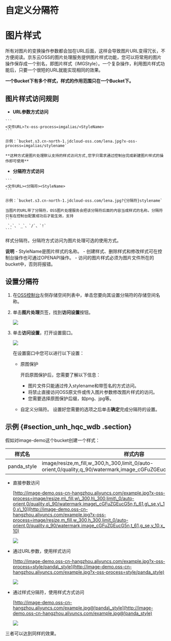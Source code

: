 # 自定义分隔符

# 图片样式 

所有对图片的变换操作参数都会加在URL后面，这样会导致图片URL变得冗长，不方便阅读。京东云OSS的图片处理服务提供图片样式功能，您可以将常用的图片操作保存成一个别名，即图片样式（IMGStyle）。一个复杂操作，利用图片样式功能后，只要一个很短的URL就能实现相同的效果。

**一个Bucket下有多个样式，样式的作用范围只在一个Bucket下。**

##  图片样式访问规则 

-    **URL参数方式访问**

    ```
    <文件URL>?x-oss-process=imgalias/<StyleName>
    ```

    示例：`bucket.s3.cn-north-1.jdcloud-oss.com/lena.jpg?x-oss-process=imgalias/stylename`

    **这种方式是图片处理默认支持的样式访问方式,您字只需求通过控制台完成新建图片样式的操作即可使用**

-    **分隔符方式访问**

    ```
    <文件URL><分隔符><StyleName>
    ```

    示例：`bucket.s3.cn-north-1.jdcloud-oss.com/lena.jpg?{分隔符}stylename`

    当图片的URL带了分隔符，OSS图片处理服务会把该分隔符后面的内容当成样式的名称。分隔符只有在控制台配置成功后才能生效，支持
    ```
     `-`、`_`、`/`、`!`
    ```
   样式分隔符。分隔符方式访问为图片处理可选的使用方式。

**说明**
    -   StyleName是图片样式的名称。
    -   创建样式、删除样式和修改样式可在控制台操作也可通过OPENAPI操作。
    -   访问的图片样式必须为图片文件所在的bucket中，否则将报错。
  

## 设置分隔符 

1.  在[OSS控制台](https://oss.console.aliyun.com/overview)左侧存储空间列表中，单击您要向其设置分隔符的存储空间名称。
2.  单击**图片处理**页签，找到**访问设置**按钮。

    ![](http://static-aliyun-doc.oss-cn-hangzhou.aliyuncs.com/assets/img/4792/154993634721862_zh-CN.png)

3.  单击**访问设置**，打开设置窗口。

    ![](http://static-aliyun-doc.oss-cn-hangzhou.aliyuncs.com/assets/img/4792/15499363472883_zh-CN.png)

    在设置窗口中您可以进行以下设置：

    -   原图保护

        开启原图保护后，您需要了解以下信息：

        -   图片文件只能通过传入stylename和带签名的方式访问。
        -   将禁止直接访问OSS原文件或传入图片参数修改图片样式的访问。
        -   您需要选择原图保护后缀，如png、jpg等。
    -   自定义分隔符。
    设置好您需要的选项之后单击**确定**完成分隔符的设置。


## 示例 {#section_unh_hqc_wdb .section}

假如对image-demo这个bucket创建一个样式：

|样式名|样式内容|
|---|----|
|panda\_style|image/resize,m\_fill,w\_300,h\_300,limit\_0/auto-orient,0/quality,q\_90/watermark,image\_cGFuZGEucG5n,t\_61,g\_se,y\_10,x\_10|

-   直接参数访问

    [http://image-demo.oss-cn-hangzhou.aliyuncs.com/example.jpg?x-oss-process=image/resize,m\_fill,w\_300,h\_300,limit\_0/auto-orient,0/quality,q\_90/watermark,image\_cGFuZGEucG5n,t\_61,g\_se,y\_10,x\_10](http://image-demo.oss-cn-hangzhou.aliyuncs.com/example.jpg?x-oss-process=image/resize,m_fill,w_300,h_300,limit_0/auto-orient,0/quality,q_90/watermark,image_cGFuZGEucG5n,t_61,g_se,y_10,x_10)

    ![](http://static-aliyun-doc.oss-cn-hangzhou.aliyuncs.com/assets/img/4792/15499363472884_zh-CN.jpg)

-   通过URL参数，使用样式访问

    [http://image-demo.oss-cn-hangzhou.aliyuncs.com/example.jpg?x-oss-process=style/panda\_style](http://image-demo.oss-cn-hangzhou.aliyuncs.com/example.jpg?x-oss-process=style/panda_style)

    ![](http://static-aliyun-doc.oss-cn-hangzhou.aliyuncs.com/assets/img/4792/15499363472885_zh-CN.jpg)

-   通过样式分隔符，使用样式方式访问

    [http://image-demo.oss-cn-hangzhou.aliyuncs.com/example.jpg@!panda\_style](http://image-demo.oss-cn-hangzhou.aliyuncs.com/example.jpg@!panda_style)

    ![](images/2886_zh-CN.jpg@!panda_style)


三者可以达到同样的效果。




